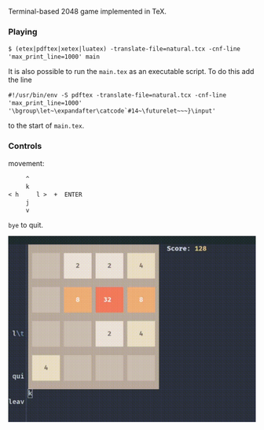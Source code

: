 Terminal-based 2048 game implemented in TeX.

### Playing

```
$ (etex|pdftex|xetex|luatex) -translate-file=natural.tcx -cnf-line 'max_print_line=1000' main
```
It is also possible to run the `main.tex` as an executable script. To do this add the line 
```
#!/usr/bin/env -S pdftex -translate-file=natural.tcx -cnf-line 'max_print_line=1000' '\bgroup\let~\expandafter\catcode`#14~\futurelet~~~}\input'
```
to the start of `main.tex`.

### Controls

movement:
```
     ^
     k
< h     l >  +  ENTER
     j
     v
```

`bye` to quit.

![Demo](https://github.com/plante3/2048tex/blob/main/demo.gif)
